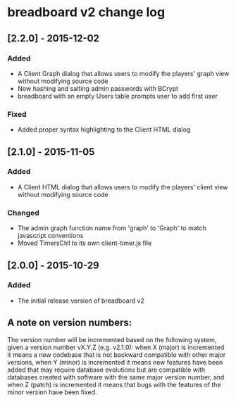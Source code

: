 # breadboard v2 change log

## [2.2.0] - 2015-12-02
### Added 
- A Client Graph dialog that allows users to modify the players' graph view without modifying source code
- Now hashing and salting admin passwords with BCrypt
- breadboard with an empty Users table prompts user to add first user 
### Fixed 
- Added proper syntax highlighting to the Client HTML dialog

## [2.1.0] - 2015-11-05
### Added 
- A Client HTML dialog that allows users to modify the players' client view without modifying source code
### Changed
- The admin graph function name from 'graph' to 'Graph' to match javascript conventions
- Moved TimersCtrl to its own client-timer.js file
 
## [2.0.0] - 2015-10-29
### Added
- The initial release version of breadboard v2

## A note on version numbers:
The version number will be incremented based on the following system, given a version number vX.Y.Z (e.g. v2.1.0): when
X (major) is incremented it means a new codebase that is not backward compatible with other major versions, when Y 
(minor) is incremented it means new features have been added that may require database evolutions but are compatible 
with databases created with software with the same major version number, and when Z (patch) is incremented it means
 that bugs with the features of the minor version have been fixed.

